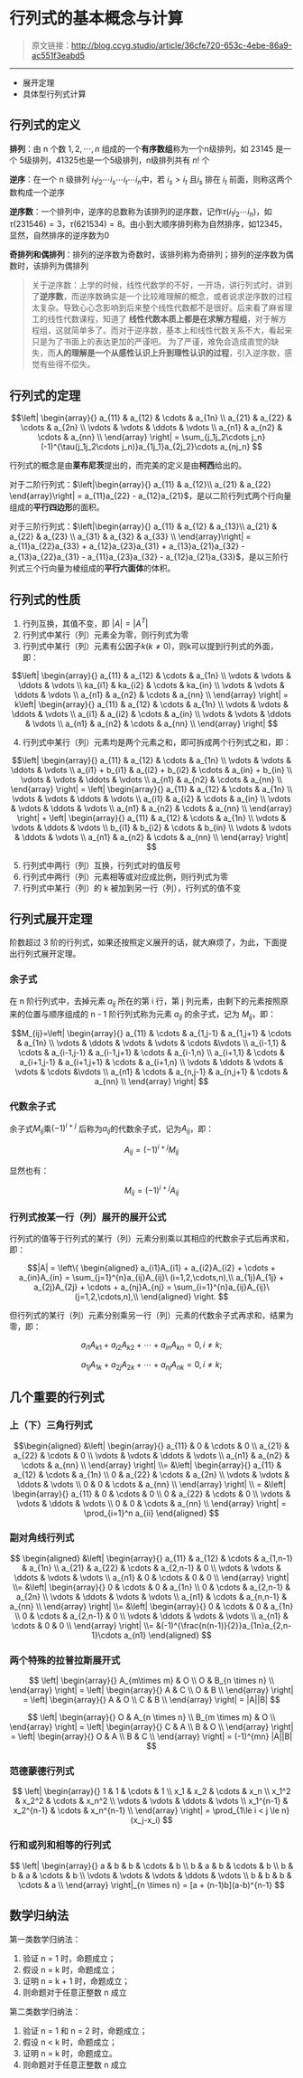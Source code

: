 # 行列式的基本概念与计算

[annotation]: <id> (36cfe720-653c-4ebe-86a9-ac551f3eabd5)
[annotation]: <status> (protect)
[annotation]: <create_time> (2019-05-02 22:59:48)
[annotation]: <category> (数学理论)
[annotation]: <tags> (线性代数)
[annotation]: <comments> (false)

> 原文链接：<http://blog.ccyg.studio/article/36cfe720-653c-4ebe-86a9-ac551f3eabd5>

---

- 展开定理
- 具体型行列式计算

## 行列式的定义

**排列**：由 n 个数 $1,2,\cdots,n$ 组成的一个**有序数组**称为一个n级排列，如 23145 是一个 5级排列，41325也是一个5级排列，n级排列共有 $n!$ 个 

**逆序**：在一个 n 级排列 $i_1i_2\cdots i_s\cdots i_t\cdots i_n$中，若 $i_s > i_t$ 且$i_s$ 排在 $i_t$ 前面，则称这两个数构成一个逆序 

**逆序数**：一个排列中，逆序的总数称为该排列的逆序数，记作$\tau(i_1i_2\cdots i_n)$，如$\tau(231546)=3$，$\tau(621534)=8$。由小到大顺序排列称为自然排序，如12345，显然，自然排序的逆序数为0

**奇排列和偶排列**：排列的逆序数为奇数时，该排列称为奇排列；排列的逆序数为偶数时，该排列为偶排列

> 关于逆序数：上学的时候，线性代数学的不好，一开场，讲行列式时，讲到了**逆序数**，而逆序数确实是一个比较难理解的概念，或者说求逆序数的过程太复杂。导致心心念影响到后来整个线性代数都不是很好。后来看了麻省理工的线性代数课程，知道了 **线性代数本质上都是在求解方程组**，对于解方程组，这就简单多了。而对于逆序数，基本上和线性代数关系不大，看起来只是为了书面上的表达更加的严谨吧。
> 为了严谨，难免会造成直觉的缺失，而**人的理解是一个从感性认识上升到理性认识的过程**，引入逆序数，感觉有些得不偿失。

## 行列式的定理

$$\left|
\begin{array}{}
a_{11} & a_{12} & \cdots & a_{1n} \\
a_{21} & a_{22} & \cdots & a_{2n} \\
\vdots & \vdots & \ddots &  \vdots \\
a_{n1} & a_{n2} & \cdots & a_{nn} \\
\end{array}
\right| = \sum_{j_1j_2\cdots j_n}(-1)^{\tau(j_1j_2\cdots j_n)}a_{1j_1}a_{2j_2}\cdots a_{nj_n}
$$

行列式的概念是由**莱布尼茨**提出的，而完美的定义是由**柯西**给出的。

对于二阶行列式：$\left|\begin{array}{} a_{11} & a_{12}\\ a_{21} & a_{22}   
\end{array}\right| = a_{11}a_{22} - a_{12}a_{21}$，是以二阶行列式两个行向量组成的**平行四边形**的面积。

对于三阶行列式：$\left|\begin{array}{} a_{11} & a_{12} & a_{13}\\ a_{21} & a_{22} & a_{23} \\ a_{31} & a_{32} & a_{33} \\
\end{array}\right| = a_{11}a_{22}a_{33} + a_{12}a_{23}a_{31} + a_{13}a_{21}a_{32} - a_{13}a_{22}a_{31} - a_{11}a_{23}a_{32} - a_{12}a_{21}a_{33}$，是以三阶行列式三个行向量为棱组成的**平行六面体**的体积。

## 行列式的性质

1. 行列互换，其值不变，即 $|A| = |A^T|$
2. 行列式中某行（列）元素全为零，则行列式为零
3. 行列式中某行（列）元素有公因子$k(k\neq0)$，则k可以提到行列式的外面，即：

$$\left|
\begin{array}{}
a_{11} & a_{12} & \cdots & a_{1n} \\
\vdots & \vdots & \ddots & \vdots \\
ka_{i1} & ka_{i2} & \cdots & ka_{in} \\
\vdots & \vdots & \ddots & \vdots \\
a_{n1} & a_{n2} & \cdots & a_{nn} \\
\end{array}
\right| = k\left|
\begin{array}{}
a_{11} & a_{12} & \cdots & a_{1n} \\
\vdots & \vdots & \ddots & \vdots \\
a_{i1} & a_{i2} & \cdots & a_{in} \\
\vdots & \vdots & \ddots & \vdots \\
a_{n1} & a_{n2} & \cdots & a_{nn} \\
\end{array}
\right|
$$

4. 行列式中某行（列）元素均是两个元素之和，即可拆成两个行列式之和，即：

$$\left|
\begin{array}{}
a_{11} & a_{12} & \cdots & a_{1n} \\
\vdots & \vdots & \ddots & \vdots \\
a_{i1} + b_{i1} & a_{i2} + b_{i2} & \cdots & a_{in} + b_{in} \\
\vdots & \vdots & \ddots & \vdots \\
a_{n1} & a_{n2} & \cdots & a_{nn} \\
\end{array}
\right| = \left|
\begin{array}{}
a_{11} & a_{12} & \cdots & a_{1n} \\
\vdots & \vdots & \ddots & \vdots \\
a_{i1} & a_{i2} & \cdots & a_{in} \\
\vdots & \vdots & \ddots & \vdots \\
a_{n1} & a_{n2} & \cdots & a_{nn} \\
\end{array}
\right| + \left|
\begin{array}{}
a_{11} & a_{12} & \cdots & a_{1n} \\
\vdots & \vdots & \ddots & \vdots \\
b_{i1} & b_{i2} & \cdots & b_{in} \\
\vdots & \vdots & \ddots & \vdots \\
a_{n1} & a_{n2} & \cdots & a_{nn} \\
\end{array}
\right|
$$

5. 行列式中两行（列）互换，行列式对的值反号
6. 行列式中两行（列）元素相等或对应成比例，则行列式为零
7. 行列式中某行（列）的 k 被加到另一行（列），行列式的值不变

## 行列式展开定理

阶数超过 3 阶的行列式，如果还按照定义展开的话，就大麻烦了，为此，下面提出行列式展开定理。

### 余子式

在 n 阶行列式中，去掉元素 $a_{ij}$ 所在的第 i 行，第 j 列元素，由剩下的元素按照原来的位置与顺序组成的 n - 1 阶行列式称为元素 $a_{ij}$ 的余子式，记为 $M_{ij}$，即：

$$M_{ij}=\left|
\begin{array}{}
a_{11} & \cdots & a_{1,j-1} & a_{1,j+1} & \cdots & a_{1n} \\
\vdots & \ddots & \vdots & \vdots & \cdots &\vdots \\
a_{i-1,1} & \cdots & a_{i-1,j-1} & a_{i-1,j+1} & \cdots & a_{i-1,n} \\
a_{i+1,1} & \cdots & a_{i+1,j-1} & a_{i+1,j+1} & \cdots & a_{i+1,n} \\
\vdots & \ddots & \vdots & \vdots & \cdots &\vdots \\
a_{n1} & \cdots & a_{n,j-1} & a_{n,j+1} & \cdots & a_{nn} \\
\end{array}
\right|
$$

### 代数余子式

余子式$M_{ij}$乘$(-1)^{i+j}$ 后称为$a_{ij}$的代数余子式，记为$A_{ij}$，即：

$$
A_{ij} = (-1)^{i+j}M_{ij}
$$

显然也有：

$$
M_{ij} = (-1)^{i+j}A_{ij}
$$

### 行列式按某一行（列）展开的展开公式

行列式的值等于行列式的某行（列）元素分别乘以其相应的代数余子式后再求和，即：

$$|A| = \left\{
\begin{aligned}
a_{i1}A_{i1} + a_{i2}A_{i2} + \cdots + a_{in}A_{in} = \sum_{j=1}^{n}a_{ij}A_{ij}\ (i=1,2,\cdots,n),\\
a_{1j}A_{1j} + a_{2j}A_{2j} + \cdots + a_{nj}A_{nj} = \sum_{i=1}^{n}a_{ij}A_{ij}\ (j=1,2,\cdots,n),\\
\end{aligned}
\right.
$$

但行列式的某行（列）元素分别乘另一行（列）元素的代数余子式再求和，结果为零，即：

$$
a_{i1}A_{k1} + a_{i2}A_{k2} + \cdots + a_{in}A_{kn} = 0, i \neq k;
$$

$$
a_{1j}A_{1k} + a_{2j}A_{2k} + \cdots + a_{nj}A_{nk} = 0, i \neq k;
$$

## 几个重要的行列式

### 上（下）三角行列式

$$\begin{aligned}
&\left|
\begin{array}{}
a_{11} & 0 & \cdots & 0 \\
a_{21} & a_{22} & \cdots & 0 \\
\vdots & \vdots & \ddots & \vdots \\
a_{n1} & a_{n2} & \cdots & a_{nn} \\
\end{array}
\right| \\= &\left|
\begin{array}{}
a_{11} & a_{12} & \cdots & a_{1n} \\
0 & a_{22} & \cdots & a_{2n} \\
\vdots & \vdots & \ddots & \vdots \\
0 & 0 & \cdots & a_{nn} \\
\end{array}
\right| \\ = &\left|
\begin{array}{}
a_{11} & 0 & \cdots & 0 \\
0 & a_{22} & \cdots & 0 \\
\vdots & \vdots & \ddots & \vdots \\
0 & 0 & \cdots & a_{nn} \\
\end{array}
\right| = \prod_{i=1}^n a_{ii}
\end{aligned}
$$

### 副对角线行列式

$$
\begin{aligned}
&\left|
\begin{array}{}
a_{11} & a_{12} & \cdots & a_{1,n-1} & a_{1n} \\
a_{21} & a_{22} & \cdots & a_{2,n-1} & 0 \\
\vdots & \vdots & \ddots & \vdots & \vdots \\
a_{n1} & 0 & \cdots & 0 & 0 \\
\end{array}
\right| \\= &\left|
\begin{array}{}
0 & \cdots & 0 & a_{1n} \\
0 & \cdots & a_{2,n-1} & a_{2n} \\
\vdots & \ddots & \vdots & \vdots \\
a_{n1} & \cdots & a_{n,n-1} & a_{nn} \\
\end{array}
\right| \\= &\left|
\begin{array}{}
0 & \cdots & 0 & a_{1n} \\
0 & \cdots & a_{2,n-1} & 0 \\
\vdots & \ddots & \vdots & \vdots \\
a_{n1} & \cdots & 0 & 0 \\
\end{array}
\right| \\= 
&(-1)^{\frac{n(n-1)}{2}}a_{1n}a_{2,n-1}\cdots a_{n1}
\end{aligned}
$$

### 两个特殊的拉普拉斯展开式

$$
\left|
\begin{array}{}
A_{m\times m} & O \\
O & B_{n \times n} \\
\end{array}
\right| = \left|
\begin{array}{}
A & C \\
O & B \\
\end{array}
\right| = \left|
\begin{array}{}
A & O \\
C & B \\
\end{array}
\right| = |A||B|
$$

$$
\left|
\begin{array}{}
O & A_{n \times n} \\
B_{m \times m} & O   \\
\end{array}
\right| = \left|
\begin{array}{}
C & A \\
B & O \\
\end{array}
\right| = \left|
\begin{array}{}
O & A \\
B & C \\
\end{array}
\right| = (-1)^{mn} |A||B|
$$

### 范德蒙德行列式

$$
\left|
\begin{array}{}
1 & 1 & \cdots & 1 \\
x_1 & x_2 & \cdots & x_n \\
x_1^2 & x_2^2 & \cdots & x_n^2 \\
\vdots & \vdots & \ddots & \vdots \\
x_1^{n-1} & x_2^{n-1} & \cdots & x_n^{n-1} \\
\end{array}
\right| = \prod_{1\le i < j \le n}(x_j-x_i)
$$

### 行和或列和相等的行列式

$$
\left|
\begin{array}{}
a & b & b & \cdots & b \\
b & a & b & \cdots & b \\
b & b & a & \cdots & b \\
\vdots & \vdots & \vdots & \ddots & \vdots \\
b & b & b & \cdots & a \\
\end{array}
\right|_{n \times n} = [a + (n-1)b](a-b)^{n-1}
$$

## 数学归纳法

第一类数学归纳法：

1. 验证 n = 1 时，命题成立；
2. 假设 n = k 时，命题成立；
3. 证明 n = k + 1 时，命题成立；
4. 则命题对于任意正整数 n 成立

第二类数学归纳法：

1. 验证 n = 1 和 n = 2 时，命题成立；
2. 假设 n < k 时，命题成立；
3. 证明 n = k 时，命题成立。
4. 则命题对于任意正整数 n 成立